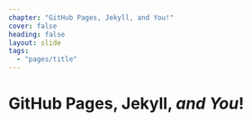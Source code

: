 ```yaml
---
chapter: "GitHub Pages, Jekyll, and You!"
cover: false
heading: false
layout: slide
tags:
  - "pages/title"
---
```



# GitHub Pages, Jekyll, *and You*!